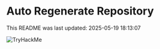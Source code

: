 # Auto Regenerate Repository

This README was last updated: 2025-05-19 18:13:07

 ![TryHackMe](https://tryhackme.com/badge/533634)